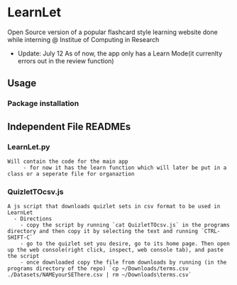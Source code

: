 # LearnLet 
Open Source version of a popular flashcard style learning website done while interning @ Institue of Computing in Research 

- Update: July 12
  	As of now, the app only has a Learn Mode(it currenlty errors out in the review function)
## Usage 

### Package installation

## Independent File READMEs

### LearnLet.py
	Will contain the code for the main app
	     - for now it has the learn function which will later be put in a class or a seperate file for organaztion
### QuizletTOcsv.js
	A js script that downloads quizlet sets in csv format to be used in LearnLet
	  - Directions
		- copy the script by running `cat QuizletTOcsv.js` in the programs directory and then copy it by selecting the text and running `CTRL-SHIFT-C`
		- go to the quizlet set you desire, go to its home page. Then open up the web console(right click, inspect, web console tab), and paste the script
		- once downloaded copy the file from downloads by running (in the programs directory of the repo) `cp ~/Downloads/terms.csv ./Datasets/NAMEyourSEThere.csv | rm ~/Downloads\terms.csv`